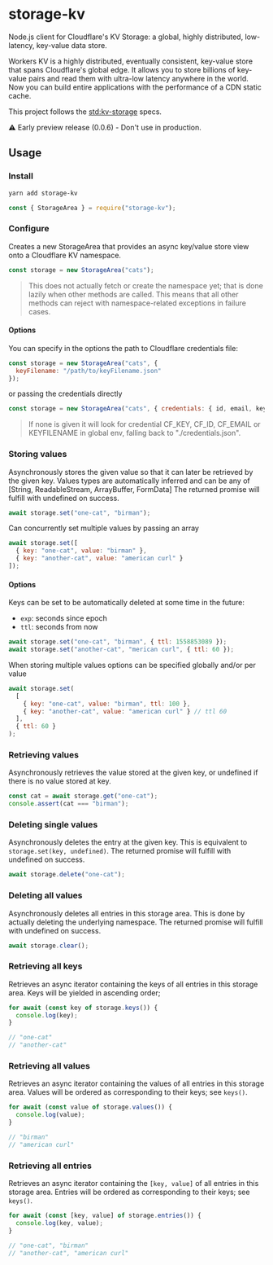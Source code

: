# storage-kv

Node.js client for Cloudflare's KV Storage: a global, highly distributed, low-latency, key-value data store.

Workers KV is a highly distributed, eventually consistent, key-value store that spans Cloudflare's global edge. It allows you to store billions of key-value pairs and read them with ultra-low latency anywhere in the world. Now you can build entire applications with the performance of a CDN static cache.

This project follows the [std:kv-storage](https://wicg.github.io/kv-storage/#storagearea) specs.

⚠️ Early preview release (0.0.6) - Don't use in production.

## Usage

### Install

```bash
yarn add storage-kv
```

```js
const { StorageArea } = require("storage-kv");
```

### Configure

Creates a new StorageArea that provides an async key/value store view onto a Cloudflare KV namespace.

```js
const storage = new StorageArea("cats");
```

> This does not actually fetch or create the namespace yet; that is done lazily when other methods are called. This means that all other methods can reject with namespace-related exceptions in failure cases.

#### Options

You can specify in the options the path to Cloudflare credentials file:

```js
const storage = new StorageArea("cats", {
  keyFilename: "/path/to/keyFilename.json"
});
```

or passing the credentials directly

```js
const storage = new StorageArea("cats", { credentials: { id, email, key } });
```

> If none is given it will look for credential CF_KEY, CF_ID, CF_EMAIL or KEYFILENAME in global env, falling back to "./credentials.json".

### Storing values

Asynchronously stores the given value so that it can later be retrieved by the given key.
Values types are automatically inferred and can be any of [String, ReadableStream, ArrayBuffer, FormData]
The returned promise will fulfill with undefined on success.

```js
await storage.set("one-cat", "birman");
```

Can concurrently set multiple values by passing an array

```js
await storage.set([
  { key: "one-cat", value: "birman" },
  { key: "another-cat", value: "american curl" }
]);
```

#### Options

Keys can be set to be automatically deleted at some time in the future:

- `exp`: seconds since epoch
- `ttl`: seconds from now

```js
await storage.set("one-cat", "birman", { ttl: 1558853089 });
await storage.set("another-cat", "merican curl", { ttl: 60 });
```

When storing multiple values options can be specified globally and/or per value

```js
await storage.set(
  [
    { key: "one-cat", value: "birman", ttl: 100 },
    { key: "another-cat", value: "american curl" } // ttl 60
  ],
  { ttl: 60 }
);
```

### Retrieving values

Asynchronously retrieves the value stored at the given key, or undefined if there is no value stored at key.

```js
const cat = await storage.get("one-cat");
console.assert(cat === "birman");
```

### Deleting single values

Asynchronously deletes the entry at the given key.
This is equivalent to `storage.set(key, undefined)`.
The returned promise will fulfill with undefined on success.

```js
await storage.delete("one-cat");
```

### Deleting all values

Asynchronously deletes all entries in this storage area.
This is done by actually deleting the underlying namespace.
The returned promise will fulfill with undefined on success.

```js
await storage.clear();
```

### Retrieving all keys

Retrieves an async iterator containing the keys of all entries in this storage area.
Keys will be yielded in ascending order;

```js
for await (const key of storage.keys()) {
  console.log(key);
}

// "one-cat"
// "another-cat"
```

### Retrieving all values

Retrieves an async iterator containing the values of all entries in this storage area.
Values will be ordered as corresponding to their keys; see `keys()`.

```js
for await (const value of storage.values()) {
  console.log(value);
}

// "birman"
// "american curl"
```

### Retrieving all entries

Retrieves an async iterator containing the `[key, value]` of all entries in this storage area.
Entries will be ordered as corresponding to their keys; see `keys()`.

```js
for await (const [key, value] of storage.entries()) {
  console.log(key, value);
}

// "one-cat", "birman"
// "another-cat", "american curl"
```
